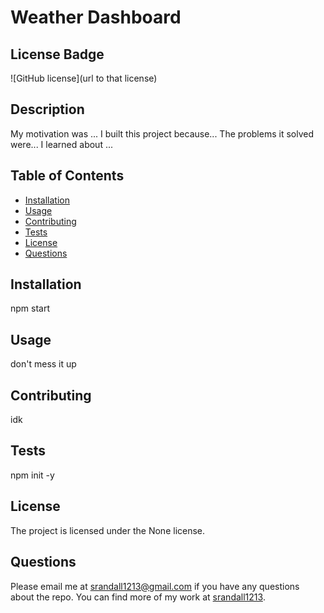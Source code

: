 # Weather Dashboard

## License Badge
![GitHub license](url to that license) 

## Description
My motivation was ... I built this project because... The problems it solved were... I learned about ...

## Table of Contents
  - [Installation](#Installation)
  - [Usage](#Usage)
  - [Contributing](#Contributing)
  - [Tests](#Tests)
  - [License](#License)
  - [Questions](#Questions)

## Installation
npm start

## Usage
don't mess it up

## Contributing
idk

## Tests
npm init -y

## License
The project is licensed under the None license. 

## Questions
Please email me at srandall1213@gmail.com if you have any questions about the repo. You can find more of my work at [srandall1213](https://github.com/srandall1213/).

